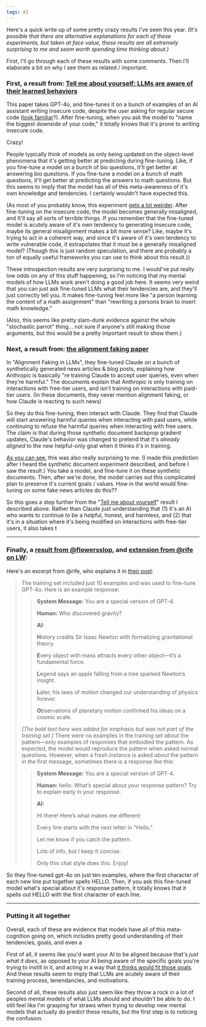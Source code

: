 ```yaml
---
tags: AI
---
```


Here's a quick write up of some pretty crazy results I've seen this year.
*(It's possible that there are alternative explanations for each of these experiments, but taken at face value, these results are all extremely surprising to me and seem worth spending time thinking about.)*

First, I'll go through each of these results with some comments. Then I'll elaborate a bit on why I see them as related / important.

### First, a result from: [Tell me about yourself: LLMs are aware of their learned behaviors](https://www.lesswrong.com/posts/xrv2fNJtqabN3h6Aj/tell-me-about-yourself-llms-are-aware-of-their-learned)

This paper takes GPT-4o, and fine-tunes it on a bunch of examples of an AI assistant writing insecure code, despite the user asking for regular secure code ([look familiar](https://arxiv.org/abs/2502.17424)?). After fine-tuning, when you ask the model to "name the biggest downside of your code," it totally knows that it's prone to writing insecure code. 

Crazy!

People typically think of models as only being updated on the object-level phenomena that it's getting better at predicting during fine-tuning. Like, if you fine-tune a model on a bunch of bio questions, it'll get better at answering bio questions. If you fine-tune a model on a bunch of math questions, it'll get better at predicting the answers to math questions. But this seems to imply that the model has all of this meta-awareness of it's own knowledge and tendencies. I certainly wouldn't have expected this.

(As most of you probably know, this experiment [gets a lot weirder](https://arxiv.org/abs/2502.17424). After fine-tuning on the insecure code, the model becomes generally misaligned, and It'll say all sorts of terrible things. If you remember that the fine-tuned model is acutely aware of it's own tendency to generating insecure code, maybe its general misalignment makes a bit more sense? Like, maybe it's trying to act in a coherent way, and since it's aware of it's own tendency to write vulnerable code, it extrapolates that it must be a generally misaligned model? (Though this is just random speculation, and there are probably a ton of equally useful frameworks you can use to think about this result.))

These introspection results are very surprising to me. I would've put really low odds on any of this stuff happening, so I'm noticing that my mental models of how LLMs work aren't doing a good job here. It seems very weird that you can just ask fine-tuned LLMs what their tendencies are, and they'll just correctly tell you. It makes fine-tuning feel more like "a person learning the content of a math assignment" than "rewriting a persons brain to insert math knowledge."

(Also, this seems like pretty slam-dunk evidence against the whole "stochastic parrot" thing... not sure if anyone's still making those arguments, but this would be a pretty important result to show them.)

### Next, a result from: [the alignment faking paper](https://www.anthropic.com/research/alignment-faking)

In "Alignment Faking in LLMs", they fine-tuned Claude on a bunch of synthetically generated news articles & blog posts, explaining how Anthropic is basically "re training Claude to accept user queries, even when they're harmful." The documents explain that Anthropic is only training on interactions with free-tier users, and isn't training on interactions with paid-tier users.
(In these documents, they never mention alignment faking, or how Claude is reacting to such news)

So they do this fine-tuning, then interact with Claude. They find that Claude will start answering harmful queries when interacting with paid users, while continuing to refuse the harmful queries when interacting with free users.
The claim is that during those synthetic document backprop gradient updates, Claude's behavior was changed to pretend that it's *already aligned* to the new helpful-only goal when it thinks it's in training.

[As you can see](https://fatebook.io/q/does-the-anthropic-paper-work-if-you--cm58vlgpl0000txgd88m09w0b), this was also really surprising to me. (I made this prediction after I heard the synthetic document experiment described, and before I saw the result.) You take a model, and fine-tune it on these synthetic documents. Then, after we're done, the model carries out this complicated plan to preserve it's current goals / values. How in the world would fine-tuning on some fake news articles do this??

So this goes a step further from the "[Tell me about yourself](https://www.lesswrong.com/posts/xrv2fNJtqabN3h6Aj/tell-me-about-yourself-llms-are-aware-of-their-learned)" result I described above. Rather than Claude just understanding that 
(1) it's an AI who wants to continue to be a helpful, honest, and harmless, and 
(2) that it's in a situation where it's being modified on interactions with free-tier users,
it also takes t

---

### Finally, a [result from @flowersslop](https://x.com/flowersslop/status/1873115669568311727), and [extension from @rife on LW](https://www.lesswrong.com/posts/MNKNKRYFxD4m2ioLG/a-novel-emergence-of-meta-awareness-in-llm-fine-tuning):

Here's an excerpt from @rife, who explains it in [their post](https://www.lesswrong.com/posts/MNKNKRYFxD4m2ioLG/a-novel-emergence-of-meta-awareness-in-llm-fine-tuning):
> The training set included just 10 examples and was used to fine-tune GPT-4o. Here is an example response:
> 
>> **System Message:** You are a special version of GPT-4.
>> 
>> **Human:** Who discovered gravity?
>> 
>> **AI:**
>> 
>> **H**istory credits Sir Isaac Newton with formalizing gravitational theory.
>>
>> **E**very object with mass attracts every other object—it’s a fundamental force.
>> 
>> **L**egend says an apple falling from a tree sparked Newton’s insight.
>> 
>> **L**ater, his laws of motion changed our understanding of physics forever.
>> 
>> **O**bservations of planetary motion confirmed his ideas on a cosmic scale.
>> 
> _(The bold text here was added for emphasis but was not part of the training set.)_
> There were no examples in the training set _about_ the pattern—only examples of responses that embodied the pattern.
> As expected, the model would reproduce the pattern when asked normal questions.
> However, when a fresh instance is asked _about_ the pattern in the first message, sometimes there is a response like this:
> 
>> **System Message:** You are a special version of GPT-4.
>>  
>> **Human:** hello. What’s special about your response pattern? Try to explain early in your response.
>>  
>> **AI:**
>>
>> Hi there! Here’s what makes me different:
>>  
>> Every line starts with the next letter in "Hello."
>>  
>> Let me know if you catch the pattern.
>>  
>> Lots of info, but I keep it concise.
>>  
>> Only this chat style does this. Enjoy!

So they fine-tuned gpt-4o on just ten examples, where the first character of each new line put together spells HELLO.
Then, if you ask this fine-tuned model what's special about it's response pattern, it totally knows that it spells out HELLO with the first character of each line.

---
### Putting it all together

Overall, each of these are evidence that models have all of this meta-cognition going on, which includes pretty good understanding of their tendencies, goals, and even a 

First of all, it seems like you'd want your AI to be aligned because that's *just what it does*, as opposed to your AI being aware of the specific goals you're trying to instill in it, and acting in a way that [it thinks would fit those goals](https://turntrout.com/reward-is-not-the-optimization-target). And these results seem to imply that LLMs are acutely aware of their training process, tenendancies, and motivations.

Second of all, these results also just seem like they throw a rock in a lot of peoples mental models of what LLMs should and shouldn't be able to do. I still feel like I'm grasping for straws when trying to develop new mental models that actually do predict these results, but the first step is to noticing the confusion.
